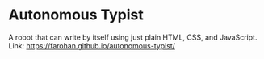 # Autonomous Typist
A robot that can write by itself using just plain HTML, CSS, and JavaScript.
Link: https://farohan.github.io/autonomous-typist/

